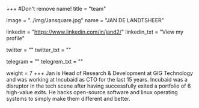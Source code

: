 +++
#Don't remove name!
title = "team"

image = "../img/Jansquare.jpg"
name = "JAN DE LANDTSHEER"

linkedin = "https://www.linkedin.com/in/jand2/"
linkedin_txt = "View my profile"

twitter = ""
twitter_txt = ""

telegram = ""
telegrem_txt = ""

weight = 7
+++
Jan is Head of Research & Development at GIG Technology and was working at Incubaid as CTO for the last 15 years. Incubaid was a disruptor in the tech scene after having successfully exited a portfolio of 6 high-value exits. He hacks open-source software and linux operating systems to simply make them different and better.
